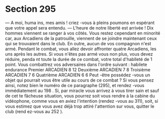# Section 295

— A moi, huma ins, mes amis ! criez -vous à pleins poumons en
espérant que votre appel sera entendu.
— L'heure de notre liberté est arrivée !
Dix hommes viennent se ranger à vos côtés. Vous restez
cependant en minorité car, aux Arcadiens de la patrouille,
viennent de se joindre maintenant ceux qui se trouvaient dans le
club. En outre, aucun de vos compagnon n'est armé. Pendant le
combat, vous allez devoir affronter quatre Arcadiens, les uns
après les autres. Si vous n'êtes pas armé vous non plus, vous
devez réduire, penda nt toute la durée de ce combat, votre total
d'hablleté  de 1 point. Vous combattrez vos adversaires dans
l'ordre suivant :
habilete  endurance
Premier  ARCADIEN     8   12
Deuxième  ARCADIEN    7   8
Troisième  ARCADIEN    7   6
Quatrième  ARCADIEN    6   6
Peut -être possédez -vous un objet qui pourrait vous être utile au
cours de ce combat ? Si vous pensez ainsi, notez bien le numéro
de ce paragraphe (295), et rendez -vous immédiatement au 198 .
Si, par miracle vous arrivez à vous tirer sain et sauf de cet te
fâcheuse situation, vous pourrez soit vous rendre à la cabine du
vidéophone, comme vous en aviez l'intention (rendez -vous au
311), soit, si vous estimez que vous avez déjà trop attiré
l'attention sur vous, quitter le club (rend ez-vous au 252 ).